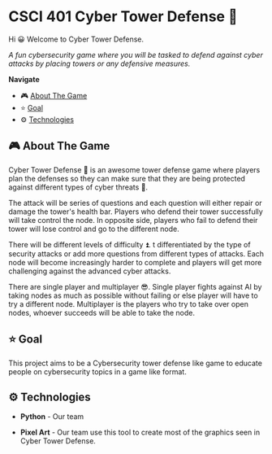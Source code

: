# CSCI 401 Cyber Tower Defense 🗼

Hi 😀 Welcome to Cyber Tower Defense.

*A fun cybersecurity game where you will be tasked to defend against cyber attacks by placing towers or any defensive measures.*

**Navigate**
- 🎮 [About The Game](#video_game-about-the-game)
- ⭐ [Goal](#star-goal)
- ⚙️ [Technologies](#gear-technologies)

## :video_game: About The Game

Cyber Tower Defense 🗼 is an awesome tower defense game where players plan the defenses so they can make sure that they are being protected against different types of cyber threats 👾.

The attack will be series of questions and each question will either repair or damage the tower's health bar. Players who defend their tower successfully will take control the node. In opposite side, players who fail to defend their tower will lose control and go to the different node.

There will be different levels of difficulty ⏫. t differentiated by the type of security attacks or add more questions from different types of attacks. Each node will become increasingly harder to complete and players will get more challenging against the advanced cyber attacks.

There are single player and multiplayer 😎. Single player fights against AI by taking nodes as much as possible without failing or else player will have to try a different node. Multiplayer is the players who try to take over open nodes, whoever succeeds will be able to take the node.

## :star: Goal
This project aims to be a Cybersecurity tower defense like game to educate people on 
cybersecurity topics in a game like format. 

## :gear: Technologies

- **Python** - Our team

- **Pixel Art** - Our team use this tool to create most of the graphics seen in Cyber Tower Defense.
